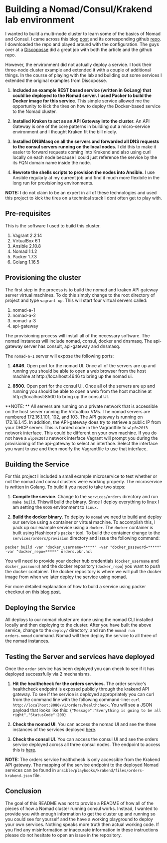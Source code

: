 # Building a Nomad/Consul/Krakend lab environment

I wanted to build a multi-node cluster to learn some of the basics of Nomad and Consul.  I came across this blog [post](https://discoposse.com/2019/11/21/building-a-hashicorp-nomad-cluster-lab-using-vagrant-and-virtualbox/) and its corresponding github [repo](https://github.com/discoposse/nomad-vagrant-lab). I downloaded the repo and played around with the configuration.  The guys over at a [Discoposse](https://discoposse.com) did a great job with both the article and the github repo.  

However, the environment did not actually deploy a service. I took their three-node cluster example and extended it with a couple of additional things. In the course of playing with the lab and building out some services I extended the original examples from Discoposse.

1. **Included an example REST based service (written in GoLang) that could be deployed to the Nomad server. I used Packer to build the Docker image for this service**.  This simple service allowed me the opportunity to kick the tires on how to deploy the Docker-based service to the Nomad cluster.

2. **Installed Kraken to act as an API Gateway into the cluster.** An API Gateway is one of the core patterns in building out a micro-service environment and I thought Kraken fit the bill nicely.

3. **Installed DNSMasq on all the servers and forwarded all DNS requests to the consul servers running on the local nodes.** I did this to make it easier to forward requests coming into Krakend and also using curl locally on each node because I could just reference the service by the its FQN domain name inside the node.

4. **Rewrote the shells scripts to provision the nodes into Ansible.**  I use Ansible regularly at my current job and find it much more flexibile in the long run for provisioning environments.

**NOTE:** I do not claim to be an expert in all of these technologies and used this project to kick the tires on a technical stack I dont often get to play with.  


## Pre-requisites

This is the software I used to build this cluster.

1. Vagrant 2.2.14 
2. VirtualBox 6.1
3. Ansible 2.10.8
4. Nomad 1.1.2
6. Packer 1.7.3
7. Golang 1.16.5

## Provisioning the cluster

The first step in the process is to build the nomad and kraken API gateway server virtual machines. To do this simply change to the root directory of project and type `vagrant up`. This will start four virtual servers called:

1. nomad-a-1
2. nomad-a-2
3. nomad-a-3
4. api-gateway

The provisioning process will install all of the necessary software.  The nomad instances will include nomad, consul, docker and dnsmasq.  The api-gateway server has consult, api-gateway and dnsmasq.

The `nomad-a-1` server will expose the following ports:

1. **4646**. Open port for the nomad UI.  Once all of the servers are up and running you should be able to open a web browser from the host machine at http://localhost:4646 to bring up the nomad ui.

2. **8500**. Open port for the consul UI.  Once all of the servers are up and running you should be able to open a web from the host machine at http://localhost:8500 to bring up the consul UI. 

**NOTE: ** All servers are running on a private network that is accessible on the host server running the Virtualbox VMs.  The nomad servers are numbered 172.16.1.101, 102, and 103. The API gateway is running on 172.16.1.45.  In addition, the API-gateway does try to retrieve a public IP from your DHCP server.  This is harded code in the Vagrantfile to `wlp0s20f3` network interface.  This could be different on your own machine.  If you do not have a `wlp0s20f3` network interface Vagrant will prompt you during the provisioning of the api-gateway to select an interface.  Select the interface you want to use and then modify the Vagrantfile to use that interface.


## Building the Service

For this project I included a small example microservice to test whether or not the nomad and consul clusters were working properly. The microservice is written in Golang. To build it you need to take two steps:

1. **Compile the service**. Change to the `services/orders` directory and run `make build`.  Thiswill build the binary.  Since I deploy everything to linux I am setting the `GOOS` environment to `linux`.

2. **Build the docker binary**.  To deploy to `nomad` we need to build and deploy our service using a container or virtual machine. To accomplish this, I pack up our example service using a `docker`.  The `docker` container is built using Hashicorp's `packer` tool.  To build the container change to the `services/orders/provision` directory and issue the following command:

```shell
packer build -var "docker_username=*****" -var "docker_password=*****" -var "docker_repo=*****" orders.pkr.hcl
``` 

You will need to provide your docker hub credentials (`docker_username` and `docker_password`) and the docker repository (`docker_repo`) you want to push the docker container. The docker repository is where we will pull the docker image from when we later deploy the service using nomad.

For more detailed explanation of how to build a service using packer checkout on this [blog post](https://thoughtmechanix.com/posts/8.01.2021_packer/).

## Deploying the Service

All deploys to our nomad cluster are done using the nomad CLI installed locally and then deploying to the cluster. After you have built the above service, change to the `deploy/` directory, and run the `nomad run orders.nomad` command. Nomad will then deploy the service to all three of the nomad instances.  

## Testing the Server and services have deployed

Once the `order` service has been deployed you can check to see if it has deployed successfully via 2 mechanisms.

1. **Hit the healthcheck for the orders services.** The order service's healthcheck endpoint is exposed publicly through the krakend API gateway. To see if the service is deployed appropriately you can curl from the command line with the following command-line: `curl http://localhost:8080/v1/orders/healthcheck`.  You will see a JSON payload that looks like this: `{"Message":"Everything is going to be all right","StatusCode":200}`

2. **Check the nomad UI**. You can access the nomad UI and see the three instances of the services deployed [here](http://localhost:8500/ui/cary/services/orders/instances).

3. **Check the consul UI**. You can access the consul UI and see the orders service deployed across all three consul nodes. The endpoint to access this is [here](http://localhost:4646/ui/jobs/orders-job).

**NOTE:** The orders service healthcheck is only accessible from the Krakend API gateway. The mapping of the service endpoint to the deployed Nomad services can be found in `ansible/playbooks/krakend/files/orders-krakend.json` file.

## Conclusion

The goal of this README was not to provide a README of how all of the pieces of how a Nomad cluster running consul works. Instead, I wanted to provide you with enough information to get the cluster up and running so you could see for yourself and the have a working playground to deploy your own services.  Nothing speaks more truth then actual working code. If you find any misinformation or inaccurate information in these instructions please do not hesitate to open an issue in the repository.



